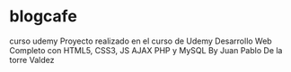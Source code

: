 # blogcafe
curso udemy
Proyecto realizado en el curso de Udemy Desarrollo Web Completo con HTML5, CSS3, JS AJAX PHP y MySQL
By Juan Pablo De la torre Valdez
